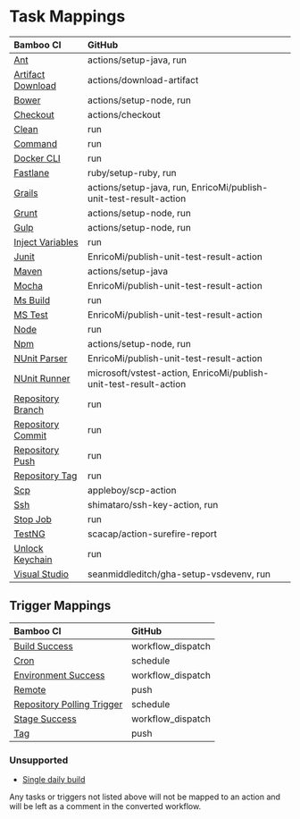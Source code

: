 # Task Mappings

| Bamboo CI                                        | GitHub                                                            |
| :----------------------------------------------- | :---------------------------------------------------------------- |
| [Ant](plugins/Ant.md)                            | actions/setup-java, run                                           |
| [Artifact Download](plugins/ArtifactDownload.md)  | actions/download-artifact                                        |
| [Bower](plugins/Bower.md)                        | actions/setup-node, run                                           |
| [Checkout](plugins/Checkout.md)                  | actions/checkout                                                  |
| [Clean](plugins/Clean.md)                        | run                                                               |
| [Command](plugins/Command.md)                    | run                                                               |
| [Docker CLI](plugins/Dockercli.md)               | run                                                               |
| [Fastlane](plugins/Fastlane.md)                  | ruby/setup-ruby, run                                              |
| [Grails](plugins/Grails.md)                      | actions/setup-java, run, EnricoMi/publish-unit-test-result-action |
| [Grunt](plugins/Grunt.md)                        | actions/setup-node, run                                           |
| [Gulp](plugins/Gulp.md)                          | actions/setup-node, run                                           |
| [Inject Variables](plugins/InjectVariables.md)   | run                                                               |
| [Junit](plugins/Junit.md)                        | EnricoMi/publish-unit-test-result-action                          |
| [Maven](plugins/Maven.md)                        | actions/setup-java                                                |
| [Mocha](plugins/Mocha.md)                        | EnricoMi/publish-unit-test-result-action                          |
| [Ms Build](plugins/MsBuild.md)                   | run                                                               |
| [MS Test](plugins/MSTest.md)                     | EnricoMi/publish-unit-test-result-action                          |
| [Node](plugins/Node.md)                          | run                                                               |
| [Npm](plugins/Npm.md)                            | actions/setup-node, run                                           |
| [NUnit Parser](plugins/NunitParser.md)           | EnricoMi/publish-unit-test-result-action                          |
| [NUnit Runner](plugins/NUnitRunner.md)           | microsoft/vstest-action, EnricoMi/publish-unit-test-result-action |
| [Repository Branch](plugins/RepositoryBranch.md) | run                                                               |
| [Repository Commit](plugins/RepositoryCommit.md) | run                                                               |
| [Repository Push](plugins/RepositoryPush.md)     | run                                                               |
| [Repository Tag](plugins/RepositoryTag.md)       | run                                                               |
| [Scp](plugins/Scp.md)                            | appleboy/scp-action                                               |
| [Ssh](plugins/Ssh.md)                            | shimataro/ssh-key-action, run                                     |
| [Stop Job](plugins/StopJob.md)                   | run                                                               |
| [TestNG](plugins/TestNG.md)                      | scacap/action-surefire-report                                     |
| [Unlock Keychain](plugins/UnlockKeychain.md)     | run                                                               |
| [Visual Studio](plugins/VisualStudio.md)        | seanmiddleditch/gha-setup-vsdevenv, run                           |

## Trigger Mappings

| Bamboo CI                                                          | GitHub                                        |
| :----------------------------------------------------------------- | :-------------------------------------------- |
| [Build Success](triggers/BuildSuccess.md)                          | workflow_dispatch                             |
| [Cron](triggers/Cron.md)                                           | schedule                                      |
| [Environment Success](triggers/EnvironmentSuccess.md)              | workflow_dispatch                             |
| [Remote](triggers/Remote.md)                                       | push                                          |
| [Repository Polling Trigger](triggers/RepositoryPollingTrigger.md) | schedule                                      |
| [Stage Success](triggers/StageSuccess.md)                          | workflow_dispatch                             |
| [Tag](triggers/Tag.md)                                             | push                                          |

### Unsupported

- [Single daily build](triggers/SingleDailyBuild.md)

Any tasks or triggers not listed above will not be mapped to an action and will be left as a comment in the converted workflow.
